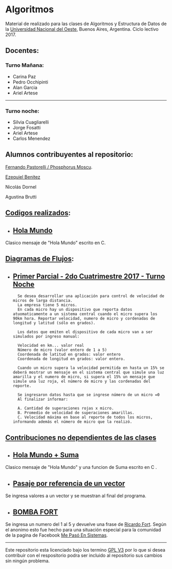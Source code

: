 # Algoritmos
Material de realizado para las clases de Algoritmos y Estructura de Datos de la [Universidad Nacional del Oeste](http://uno.edu.ar/), Buenos Aires, Argentina.
Ciclo lectivo 2017.

## Docentes:
### Turno Mañana:
* Carina Paz
* Pedro Occhipinti
* Alan Garcia
* Ariel Artese
***

### Turno noche:
* Silvia Cuagliarelli
* Jorge Fosatti
* Ariel Artese
* Carlos Menendez

## Alumnos contribuyentes al repositorio:
[Fernando Pastorelli / Phosphorus Moscu](https://github.com/Phosphorus-M).

[Ezequiel Benitez ](https://github.com/Ezekidosh)

Nicolás Dornel

Agustina Brutti

## [Codigos realizados](https://github.com/Phosphorus-M/Algoritmos/tree/master/Clases):

- ## [Hola Mundo](https://github.com/Phosphorus-M/Algoritmos/blob/master/Clases/1%20-%20Hola%20Mundo%20-%20Fernando%20Pastorelli.c)
Clasico mensaje de "Hola Mundo" escrito en C.

## [Diagramas de Flujos](https://github.com/Phosphorus-M/Algoritmos/tree/master/Diagramas%20de%20Flujo):

- ## [Primer Parcial - 2do Cuatrimestre 2017 - Turno Noche](https://github.com/Phosphorus-M/Algoritmos/blob/master/Diagramas%20de%20Flujo/PrimerP2017TN.png)
		Se desea desarrollar una aplicación para control de velocidad de micros de larga distancia.
		La empresa tiene 5 micros.
		En cada micro hay un dispositivo que reporta datos atuomaticamente a un sistema central cuando el micro supera los 90km hora. Reportar velocidad, numero de micro y cordenadas de longitud y latitud (sólo en grados).

		Los datos que emiten el dispositivo de cada micro van a ser simulados por ingreso manual:

		Velocidad en km... valor real
		Número de micro (valor entero de 1 a 5)
		Coordenada de latitud en grados: valor entero
		Coordenada de longitud en grados: valor entero.

		Cuando un micro supera la velocidad permitida en hasta un 15% se deberá mostrar un mensaje en el sistema central que simule una luz amarilla y el numero de micro, si supera el 15% un mensaje que simule una luz roja, el número de micro y las cordenadas del reporte.

		Se ingresaron datos hasta que se ingrese número de un micro =0
		Al finalizar informar:

		A. Cantidad de superaciones rojas x micro.
		B. Promedio de velocidad de superaciones amarillas.
		C. Velocidad máxima en base al reporte de todos los micros, informando además el número de micro que la realizó.

## [Contribuciones no dependientes de las clases](https://github.com/Phosphorus-M/Algoritmos/tree/master/Contribuciones%20no%20dependientes%20de%20las%20clases)

- ## [Hola Mundo + Suma](https://github.com/Phosphorus-M/Algoritmos/blob/master/Clases/1%20-%20Hola%20Mundo%20+%20Suma%20-%20Agus%20Brutti.c)
Clasico mensaje de "Hola Mundo" y una funcion de Suma escrito en C .

- ## [Pasaje por referencia de un vector](https://github.com/Phosphorus-M/Algoritmos/blob/master/Clases/1%20-%20Pasaje%20por%20referencia%20de%20un%20vector%20-%20Nicolás%20Dornel.c)
Se ingresa valores a un vector y se muestran al final del programa.

- ## [BOMBA FORT](https://github.com/Phosphorus-M/Algoritmos/blob/master/Clases/1%20-%20BOMBA%20FORT%20-%20Anonimo.c)
Se ingresa un numero del 1 al 5 y devuelve una frase de [Ricardo Fort](https://es.wikipedia.org/wiki/Ricardo_Fort). Según el anonimo esto fue hecho para una situación especial para la comunidad de la pagina de Facebook [Me Pasó En Sistemas](https://www.facebook.com/MePasoEnSistemas/).

***

Este repositorio esta licenciado bajo los termino [GPL V3](LICENSE.md) por lo que si desea contribuir con el respositorio podra ser incluido al repositorio sus cambios sin ningún problema.
